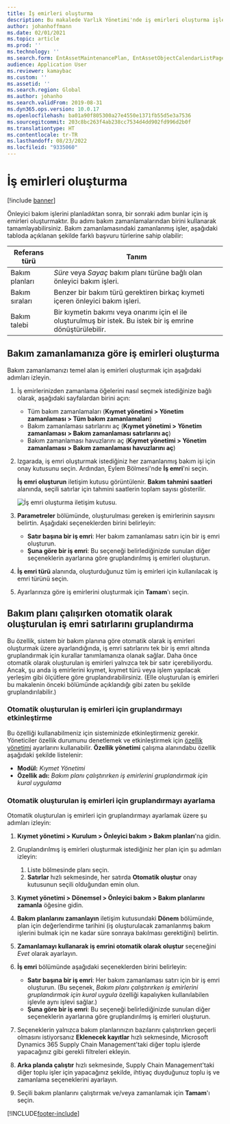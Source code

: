 ```yaml
---
title: İş emirleri oluşturma
description: Bu makalede Varlık Yönetimi'nde iş emirleri oluşturma işlemi açıklanmaktadır.
author: johanhoffmann
ms.date: 02/01/2021
ms.topic: article
ms.prod: ''
ms.technology: ''
ms.search.form: EntAssetMaintenancePlan, EntAssetObjectCalendarListPage, EntAssetObjectCalendarListPagePoolsOpen
audience: Application User
ms.reviewer: kamaybac
ms.custom: ''
ms.assetid: ''
ms.search.region: Global
ms.author: johanho
ms.search.validFrom: 2019-08-31
ms.dyn365.ops.version: 10.0.17
ms.openlocfilehash: ba01a90f805300a27e4550e1371fb55d5e3a7536
ms.sourcegitcommit: 203c8bc263f4ab238cc7534d4dd902fd996d2b0f
ms.translationtype: HT
ms.contentlocale: tr-TR
ms.lasthandoff: 08/23/2022
ms.locfileid: "9335060"
---
```

# <a name="creating-work-orders"></a>İş emirleri oluşturma

[!include [banner](../../includes/banner.md)]

Önleyici bakım işlerini planladıktan sonra, bir sonraki adım bunlar için iş emirleri oluşturmaktır. Bu adımı bakım zamanlamalarından birini kullanarak tamamlayabilirsiniz. Bakım zamanlamasındaki zamanlanmış işler, aşağıdaki tabloda açıklanan şekilde farklı başvuru türlerine sahip olabilir:

| Referans türü | Tanım |
|---|---|
| Bakım planları | *Süre* veya *Sayaç* bakım planı türüne bağlı olan önleyici bakım işleri. |
| Bakım sıraları | Benzer bir bakım türü gerektiren birkaç kıymeti içeren önleyici bakım işleri. |
| Bakım talebi | Bir kıymetin bakımı veya onarımı için el ile oluşturulmuş bir istek. Bu istek bir iş emrine dönüştürülebilir. |

## <a name="create-work-orders-based-on-your-maintenance-schedule"></a>Bakım zamanlamanıza göre iş emirleri oluşturma

Bakım zamanlamanızı temel alan iş emirleri oluşturmak için aşağıdaki adımları izleyin.

1. İş emirlerinizden zamanlama öğelerini nasıl seçmek istediğinize bağlı olarak, aşağıdaki sayfalardan birini açın:

    - Tüm bakım zamanlamaları (**Kıymet yönetimi \> Yönetim zamanlaması \> Tüm bakım zamanlamaları**)
    - Bakım zamanlaması satırlarını aç (**Kıymet yönetimi \> Yönetim zamanlaması \> Bakım zamanlaması satırlarını aç**)
    - Bakım zamanlaması havuzlarını aç (**Kıymet yönetimi \> Yönetim zamanlaması \> Bakım zamanlaması havuzlarını aç**)

1. Izgarada, iş emri oluşturmak istediğiniz her zamanlanmış bakım işi için onay kutusunu seçin. Ardından, Eylem Bölmesi'nde **İş emri**'ni seçin.

    **İş emri oluşturun** iletişim kutusu görüntülenir. **Bakım tahmini saatleri** alanında, seçili satırlar için tahmini saatlerin toplam sayısı gösterilir.

    ![İş emri oluşturma iletişim kutusu.](media/18-preventive-maintenance.png)

1. **Parametreler** bölümünde, oluşturulması gereken iş emirlerinin sayısını belirtin. Aşağıdaki seçeneklerden birini belirleyin:

    - **Satır başına bir iş emri**: Her bakım zamanlaması satırı için bir iş emri oluşturun.
    - **Şuna göre bir iş emri**: Bu seçeneği belirlediğinizde sunulan diğer seçeneklerin ayarlarına göre gruplandırılmış iş emirleri oluşturun.

1. **İş emri türü** alanında, oluşturduğunuz tüm iş emirleri için kullanılacak iş emri türünü seçin.
1. Ayarlarınıza göre iş emirlerini oluşturmak için **Tamam**'ı seçin.

## <a name="group-work-order-lines-that-are-automatically-created-while-a-maintenance-plan-runs"></a>Bakım planı çalışırken otomatik olarak oluşturulan iş emri satırlarını gruplandırma

Bu özellik, sistem bir bakım planına göre otomatik olarak iş emirleri oluşturmak üzere ayarlandığında, iş emri satırlarını tek bir iş emri altında gruplandırmak için kurallar tanımlamanıza olanak sağlar. Daha önce otomatik olarak oluşturulan iş emirleri yalnızca tek bir satır içerebiliyordu. Ancak, şu anda iş emirlerini kıymet, kıymet türü veya işlem yapılacak yerleşim gibi ölçütlere göre gruplandırabilirsiniz. (Elle oluşturulan iş emirleri bu makalenin önceki bölümünde açıklandığı gibi zaten bu şekilde gruplandırılabilir.)

### <a name="enable-grouping-for-automatically-generated-work-orders"></a>Otomatik oluşturulan iş emirleri için gruplandırmayı etkinleştirme

Bu özelliği kullanabilmeniz için sisteminizde etkinleştirmeniz gerekir. Yöneticiler özellik durumunu denetlemek ve etkinleştirmek için [özellik yönetimi](../../../fin-ops-core/fin-ops/get-started/feature-management/feature-management-overview.md) ayarlarını kullanabilir. **Özellik yönetimi** çalışma alanındabu özellik aşağıdaki şekilde listelenir:

- **Modül:** *Kıymet Yönetimi*
- **Özellik adı:** *Bakım planı çalıştırırken iş emirlerini gruplandırmak için kural uygulama*

### <a name="set-up-grouping-for-automatically-generated-work-orders"></a>Otomatik oluşturulan iş emirleri için gruplandırmayı ayarlama

Otomatik oluşturulan iş emirleri için gruplandırmayı ayarlamak üzere şu adımları izleyin:

1. **Kıymet yönetimi \> Kurulum \> Önleyici bakım \> Bakım planları**'na gidin.
1. Gruplandırılmış iş emirleri oluşturmak istediğiniz her plan için şu adımları izleyin:

    1. Liste bölmesinde planı seçin.
    1. **Satırlar** hızlı sekmesinde, her satırda **Otomatik oluştur** onay kutusunun seçili olduğundan emin olun.

1. **Kıymet yönetimi \> Dönemsel \> Önleyici bakım \> Bakım planlarını zamanla** öğesine gidin.
1. **Bakım planlarını zamanlayın** iletişim kutusundaki **Dönem** bölümünde, plan için değerlendirme tarihini (iş oluşturulacak zamanlanmış bakım işlerini bulmak için ne kadar süre sonraya bakılması gerektiğini) belirtin.
1. **Zamanlamayı kullanarak iş emrini otomatik olarak oluştur** seçeneğini *Evet* olarak ayarlayın.
1. **İş emri** bölümünde aşağıdaki seçeneklerden birini belirleyin:

    - **Satır başına bir iş emri**: Her bakım zamanlaması satırı için bir iş emri oluşturun. (Bu seçenek, *Bakım planı çalıştırırken iş emirlerini gruplandırmak için kural uygula* özelliği kapalıyken kullanılabilen işlevle aynı işlevi sağlar.)
    - **Şuna göre bir iş emri**: Bu seçeneği belirlediğinizde sunulan diğer seçeneklerin ayarlarına göre gruplandırılmış iş emirleri oluşturun.

1. Seçeneklerin yalnızca bakım planlarınızın bazılarını çalıştırırken geçerli olmasını istiyorsanız **Eklenecek kayıtlar** hızlı sekmesinde, Microsoft Dynamics 365 Supply Chain Management'taki diğer toplu işlerde yapacağınız gibi gerekli filtreleri ekleyin.
1. **Arka planda çalıştır** hızlı sekmesinde, Supply Chain Management'taki diğer toplu işler için yapacağınız şekilde, ihtiyaç duyduğunuz toplu iş ve zamanlama seçeneklerini ayarlayın.
1. Seçili bakım planlarını çalıştırmak ve/veya zamanlamak için **Tamam**'ı seçin.


[!INCLUDE[footer-include](../../../includes/footer-banner.md)]